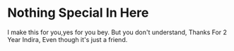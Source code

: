 # Nothing Special In Here
I make this for you,yes for you bey.
But you don't understand,
Thanks For 2 Year Indira,
Even though it's just a friend.
